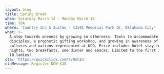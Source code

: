 ```yaml
---
layout: blog
title: Spring Break
when: Saturday March 14 - Monday March 16
time: TBA
where: 'Country Inn & Suites - 13501 Memorial Park Dr, Oklahoma City'
what: >-
  A step towards oneness by growing in otherness. Tools to accommodate making
  disciples, a prophetic gifting workshop, and growing in awareness of the
  cultures and nations represented at UCO. Price includes hotel stay for two
  nights, two breakfasts, one dinner and snacks. Limited to the first 10 guys &
  10 ladies!
cta: 'https://quickclick.com/r/9mh2n'
ctaMessage: Register NOW $35
---
```


